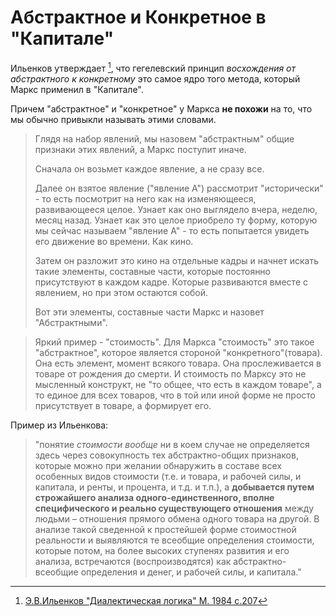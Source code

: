 # Абстрактное и Конкретное в "Капитале"

Ильенков утверждает [^1], что гегелевский принцип *восхождения от абстрактного к конкретному* это самое ядро того метода, который Маркс применил в "Капитале". 

Причем "абстрактное" и "конкретное" у Маркса **не похожи** на то, что мы обычно привыкли называть этими словами.

> Глядя на набор явлений, мы назовем "абстрактным" общие признаки этих явлений, а Маркс поступит иначе. 
> 
> Сначала он возьмет каждое явление, а не сразу все. 
> 
> Далее он взятое явление ("явление А") рассмотрит "исторически" - то есть посмотрит на него как на изменяющееся, развивающееся целое. Узнает  как оно выглядело вчера, неделю, месяц назад. Узнает как это целое приобрело ту форму, которую мы сейчас называем "явление А" - то есть попытается увидеть его движение во времени. Как кино.
> 
> Затем он разложит это кино на отдельные кадры и начнет искать такие элементы, составные части, которые постоянно присутствуют в каждом кадре. Которые развиваются вместе с явлением, но при этом остаются собой. 
> 
> Вот эти элементы, составные части Маркс и назовет "Абстрактными". 

> Яркий пример - "стоимость". Для Маркса "стоимость" это такое "абстрактное", которое является стороной "конкретного"(товара). Она есть элемент, момент всякого товара. Она прослеживается в товаре от рождения до смерти. 
> И стоимость по Марксу это не мысленный конструкт, не "то общее, что есть в каждом товаре", а то единое для всех товаров, что в той или иной форме не просто присутствует в товаре, а формирует его. 

Пример из Ильенкова:

>"понятие *стоимости вообще* ни в коем случае не определяется здесь через совокупность тех абстрактно-общих признаков, которые можно при желании обнаружить в составе всех особенных видов стоимости (т.е. и товара, и рабочей силы, и капитала, и ренты, и процента, и т.д. и т.п.), а **добывается путем строжайшего анализа одного-единственного, вполне специфического и реально существующего отношения** между людьми – отношения прямого обмена одного товара на другой. В анализе такой сведенной к простейшей форме стоимостной реальности и выявляются те всеобщие определения стоимости, которые потом, на более высоких ступенях развития и его анализа, встречаются (воспроизводятся) как абстрактно-всеобщие определения и денег, и рабочей силы, и капитала."

[^1]:[ Э.В.Ильенков "Диалектическая логика" М. 1984 с.207](https://filosof.at.ua/_ld/0/54__--.pdf)